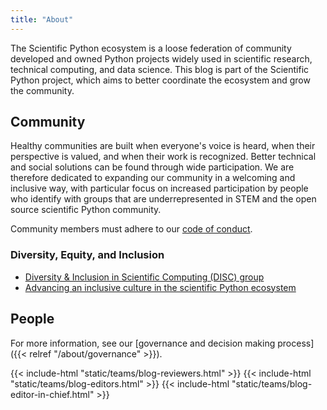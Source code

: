 ```yaml
---
title: "About"
---
```


The Scientific Python ecosystem is a loose federation of community developed
and owned Python projects widely used in scientific research, technical
computing, and data science. This blog is part of the Scientific Python
project, which aims to better coordinate the ecosystem and grow the community.

## Community

Healthy communities are built when everyone's voice is heard,
when their perspective is valued, and when their work is recognized.
Better technical and social solutions can be found through wide participation.
We are therefore dedicated to expanding our community in a welcoming and inclusive way,
with particular focus on increased participation by people who identify with groups that are
underrepresented in STEM and the open source scientific Python community.

Community members must adhere to our
[code of conduct](https://scientific-python.org/code_of_conduct/).

### Diversity, Equity, and Inclusion

- [Diversity & Inclusion in Scientific Computing (DISC) group](https://numfocus.org/programs/diversity-inclusion)
- [Advancing an inclusive culture in the scientific Python ecosystem](https://scientific-python.org/grants/inclusive_culture/)

## People

For more information, see our
[governance and decision making process]({{< relref "/about/governance" >}}).

{{< include-html "static/teams/blog-reviewers.html" >}}
{{< include-html "static/teams/blog-editors.html" >}}
{{< include-html "static/teams/blog-editor-in-chief.html" >}}
